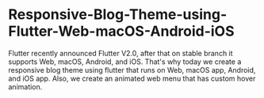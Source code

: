 # Responsive-Blog-Theme-using-Flutter-Web-macOS-Android-iOS
Flutter recently announced Flutter V2.0, after that on stable branch it supports Web, macOS, Android, and iOS. That's why today we create a responsive blog theme using flutter that runs on Web, macOS app, Android, and iOS app. Also, we create an animated web menu that has custom hover animation. 
